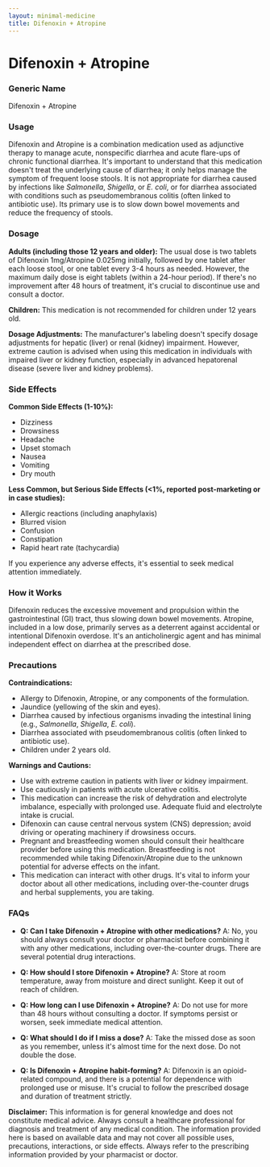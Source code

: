 ```yaml
---
layout: minimal-medicine
title: Difenoxin + Atropine
---
```


# Difenoxin + Atropine
### Generic Name
Difenoxin + Atropine

### Usage

Difenoxin and Atropine is a combination medication used as adjunctive therapy to manage acute, nonspecific diarrhea and acute flare-ups of chronic functional diarrhea.  It's important to understand that this medication doesn't treat the underlying cause of diarrhea; it only helps manage the symptom of frequent loose stools.  It is not appropriate for diarrhea caused by infections like *Salmonella*, *Shigella*, or *E. coli*, or for diarrhea associated with conditions such as pseudomembranous colitis (often linked to antibiotic use).  Its primary use is to slow down bowel movements and reduce the frequency of stools.

### Dosage

**Adults (including those 12 years and older):**  The usual dose is two tablets of Difenoxin 1mg/Atropine 0.025mg initially, followed by one tablet after each loose stool, or one tablet every 3-4 hours as needed.  However, the maximum daily dose is eight tablets (within a 24-hour period). If there's no improvement after 48 hours of treatment, it's crucial to discontinue use and consult a doctor.

**Children:** This medication is not recommended for children under 12 years old.  

**Dosage Adjustments:** The manufacturer's labeling doesn't specify dosage adjustments for hepatic (liver) or renal (kidney) impairment. However, extreme caution is advised when using this medication in individuals with impaired liver or kidney function, especially in advanced hepatorenal disease (severe liver and kidney problems).


### Side Effects

**Common Side Effects (1-10%):**

* Dizziness
* Drowsiness
* Headache
* Upset stomach
* Nausea
* Vomiting
* Dry mouth

**Less Common, but Serious Side Effects (<1%, reported post-marketing or in case studies):**

* Allergic reactions (including anaphylaxis)
* Blurred vision
* Confusion
* Constipation
* Rapid heart rate (tachycardia)

If you experience any adverse effects, it's essential to seek medical attention immediately.

### How it Works

Difenoxin reduces the excessive movement and propulsion within the gastrointestinal (GI) tract, thus slowing down bowel movements.  Atropine, included in a low dose, primarily serves as a deterrent against accidental or intentional Difenoxin overdose.  It's an anticholinergic agent and has minimal independent effect on diarrhea at the prescribed dose.

### Precautions

**Contraindications:**

* Allergy to Difenoxin, Atropine, or any components of the formulation.
* Jaundice (yellowing of the skin and eyes).
* Diarrhea caused by infectious organisms invading the intestinal lining (e.g., *Salmonella*, *Shigella*, *E. coli*).
* Diarrhea associated with pseudomembranous colitis (often linked to antibiotic use).
* Children under 2 years old.

**Warnings and Cautions:**

* Use with extreme caution in patients with liver or kidney impairment.
* Use cautiously in patients with acute ulcerative colitis.
* This medication can increase the risk of dehydration and electrolyte imbalance, especially with prolonged use.  Adequate fluid and electrolyte intake is crucial.
* Difenoxin can cause central nervous system (CNS) depression; avoid driving or operating machinery if drowsiness occurs.
* Pregnant and breastfeeding women should consult their healthcare provider before using this medication.  Breastfeeding is not recommended while taking Difenoxin/Atropine due to the unknown potential for adverse effects on the infant.
* This medication can interact with other drugs.  It's vital to inform your doctor about all other medications, including over-the-counter drugs and herbal supplements, you are taking.

### FAQs

* **Q: Can I take Difenoxin + Atropine with other medications?**  A: No, you should always consult your doctor or pharmacist before combining it with any other medications, including over-the-counter drugs.  There are several potential drug interactions.

* **Q: How should I store Difenoxin + Atropine?** A: Store at room temperature, away from moisture and direct sunlight. Keep it out of reach of children.

* **Q: How long can I use Difenoxin + Atropine?** A:  Do not use for more than 48 hours without consulting a doctor. If symptoms persist or worsen, seek immediate medical attention.

* **Q: What should I do if I miss a dose?** A: Take the missed dose as soon as you remember, unless it's almost time for the next dose. Do not double the dose.

* **Q:  Is Difenoxin + Atropine habit-forming?** A: Difenoxin is an opioid-related compound, and there is a potential for dependence with prolonged use or misuse. It's crucial to follow the prescribed dosage and duration of treatment strictly.


**Disclaimer:** This information is for general knowledge and does not constitute medical advice. Always consult a healthcare professional for diagnosis and treatment of any medical condition.  The information provided here is based on available data and may not cover all possible uses, precautions, interactions, or side effects.  Always refer to the prescribing information provided by your pharmacist or doctor.
